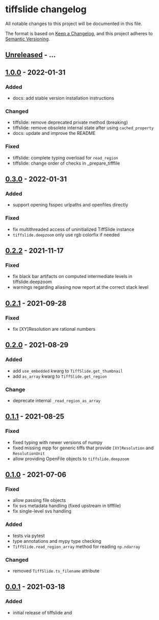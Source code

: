 # tiffslide changelog

All notable changes to this project will be documented in this file.

The format is based on [Keep a Changelog](https://keepachangelog.com/en/1.0.0/),
and this project adheres to [Semantic Versioning](https://semver.org/spec/v2.0.0.html).

## [Unreleased] - ...

## [1.0.0] - 2022-01-31
### Added
- docs: add stable version installation instructions

### Changed
- tiffslide: remove deprecated private method (breaking)
- tiffslide: remove obsolete internal state after using `cached_property`
- docs: update and improve the README

### Fixed
- tiffslide: complete typing overload for `read_region`
- tiffslide: change order of checks in _prepare_tifffile

## [0.3.0] - 2022-01-31
### Added
- support opening fsspec urlpaths and openfiles directly

### Fixed
- fix multithreaded access of uninitialized TiffSlide instance
- `tiffslide.deepzoom` only use rgb colorfix if needed

## [0.2.2] - 2021-11-17
### Fixed
- fix black bar artifacts on computed intermediate levels in tiffslide.deepzoom
- warnings regarding aliasing now report at the correct stack level

## [0.2.1] - 2021-09-28
### Fixed
- fix [XY]Resolution are rational numbers

## [0.2.0] - 2021-08-29
### Added
- add `use_embedded` kwarg to `TiffSlide.get_thumbnail`
- add `as_array` kwarg to `TiffSlide.get_region`

### Change
- deprecate internal `_read_region_as_array`

## [0.1.1] - 2021-08-25
### Fixed
- fixed typing with newer versions of numpy
- fixed missing mpp for generic tiffs that provide `[XY]Resolution` and `ResolutionUnit`
- allow providing OpenFile objects to `tiffslide.deepzoom`

## [0.1.0] - 2021-07-06
### Fixed
- allow passing file objects
- fix svs metadata handling (fixed upstream in tifffile)
- fix single-level svs handling

### Added
- tests via pytest
- type annotations and mypy type checking
- `TiffSlide.read_region_array` method for reading `np.ndarray`

### Changed
- removed `TiffSlide.ts_filename` attribute

## [0.0.1] - 2021-03-18
### Added
- initial release of tiffslide and

[Unreleased]: https://github.com/bayer-science-for-a-better-life/tiffslide/compare/v1.0.0...HEAD
[1.0.0]: https://github.com/bayer-science-for-a-better-life/tiffslide/compare/v0.3.0...v1.0.0
[0.3.0]: https://github.com/bayer-science-for-a-better-life/tiffslide/compare/v0.2.2...v0.3.0
[0.2.2]: https://github.com/bayer-science-for-a-better-life/tiffslide/compare/v0.2.1...v0.2.2
[0.2.1]: https://github.com/bayer-science-for-a-better-life/tiffslide/compare/v0.2.0...v0.2.1
[0.2.0]: https://github.com/bayer-science-for-a-better-life/tiffslide/compare/v0.1.1...v0.2.0
[0.1.1]: https://github.com/bayer-science-for-a-better-life/tiffslide/compare/v0.1.0...v0.1.1
[0.1.0]: https://github.com/bayer-science-for-a-better-life/tiffslide/compare/v0.0.1...v0.1.0
[0.0.1]: https://github.com/bayer-science-for-a-better-life/tiffslide/tree/v0.0.1
